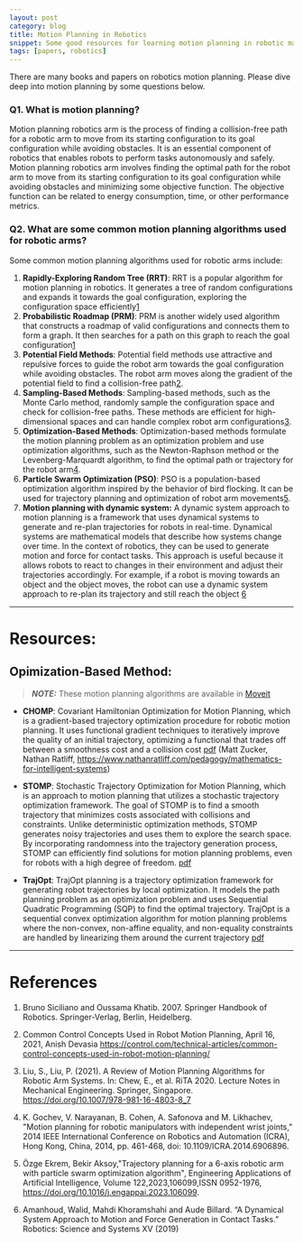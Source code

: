 ```yaml
---
layout: post
category: blog
title: Motion Planning in Robotics 
snippet: Some good resources for learning motion planning in robotic manipulators.
tags: [papers, robotics]
---
```

There are many books and papers on robotics motion planning. Please dive deep into motion planning by some questions below.

### Q1. What is motion planning? 

Motion planning robotics arm is the process of finding a collision-free path for a robotic arm to move from its starting configuration to its goal configuration while avoiding obstacles. It is an essential component of robotics that enables robots to perform tasks autonomously and safely. Motion planning robotics arm involves finding the optimal path for the robot arm to move from its starting configuration to its goal configuration while avoiding obstacles and minimizing some objective function. The objective function can be related to energy consumption, time, or other performance metrics.

### Q2. What are some common motion planning algorithms used for robotic arms?

Some common motion planning algorithms used for robotic arms include:

1. **Rapidly-Exploring Random Tree (RRT)**: RRT is a popular algorithm for motion planning in robotics. It generates a tree of random configurations and expands it towards the
goal configuration, exploring the configuration space efficiently[1](https://dl.acm.org/doi/10.5555/1209344)
2. **Probabilistic Roadmap (PRM)**: PRM is another widely used algorithm that constructs a roadmap of valid configurations and connects them to form a graph. It then searches for a path on this graph to reach the goal configuration[1](https://dl.acm.org/doi/10.5555/1209344)
3. **Potential Field Methods**: Potential field methods use attractive and repulsive forces to guide
the robot arm towards the goal configuration while avoiding obstacles.
The robot arm moves along the gradient of the potential field to find a
collision-free path[2](https://control.com/technical-articles/common-control-concepts-used-in-robot-motion-planning/).
4. **Sampling-Based Methods**: Sampling-based methods, such as the Monte Carlo method, randomly sample the configuration space and check for collision-free paths. These
methods are efficient for high-dimensional spaces and can handle complex robot arm configurations[3](https://link.springer.com/chapter/10.1007/978-981-16-4803-8_7).
5. **Optimization-Based Methods**: Optimization-based methods formulate the motion planning problem as an optimization problem and use optimization algorithms, such as the
Newton-Raphson method or the Levenberg-Marquardt algorithm, to find the
optimal path or trajectory for the robot arm[4](https://www.cs.cmu.edu/~venkatrn/papers/icra14.pdf).
6. **Particle Swarm Optimization (PSO)**: PSO is a population-based optimization algorithm inspired by the behavior of bird flocking. It can be used for trajectory planning and
optimization of robot arm movements[5](https://www.sciencedirect.com/science/article/abs/pii/S095219762300283X).
7. **Motion planning with dynamic system:** 
A dynamic system approach to motion planning is a  framework that uses dynamical systems to generate and re-plan trajectories for robots in real-time. Dynamical systems are mathematical models that describe how systems change over time. In the context of robotics, they can be used to 
generate motion and force for contact tasks. This approach is useful because it allows robots to react to changes in their environment and adjust their trajectories accordingly. For example, if a robot is moving towards an object and the object moves, the robot can use a dynamic system approach to re-plan  its trajectory and still reach the object [6](https://www.roboticsproceedings.org/rss15/p21.pdf)

---
# Resources:
## Opimization-Based Method:
> **_NOTE:_**  These motion planning algorithms are available in [Moveit](https://ros-planning.github.io/moveit_tutorials/doc/chomp_planner/chomp_planner_tutorial.html) 
- **CHOMP**: Covariant Hamiltonian Optimization for Motion Planning, which is a gradient-based trajectory optimization procedure for robotic motion planning. It uses functional gradient techniques to iteratively improve the quality of an initial trajectory, optimizing a functional that trades off between a smoothness cost and a collision cost [pdf](https://www.ri.cmu.edu/pub_files/2013/5/CHOMP_IJRR.pdf)
(Matt Zucker, Nathan Ratliff, https://www.nathanratliff.com/pedagogy/mathematics-for-intelligent-systems) 

- **STOMP**: Stochastic Trajectory Optimization for Motion Planning, which is an approach to motion planning that utilizes a stochastic trajectory optimization framework. The goal of STOMP is to find a smooth trajectory that minimizes costs associated with collisions and constraints. Unlike deterministic optimization methods, STOMP generates noisy trajectories and uses them to explore the search space. By incorporating randomness into the trajectory generation process, STOMP can efficiently find solutions for motion planning problems, even for robots with a high degree of freedom. [pdf](http://ros.fei.edu.br/roswiki/attachments/Papers(2f)ICRA2011_Kalakrishnan/kalakrishnan_icra2011.pdf)

- **TrajOpt**: TrajOpt planning is a trajectory optimization framework for generating robot trajectories by local optimization. It models the path planning problem as an optimization problem and uses Sequential Quadratic Programming (SQP) to find the optimal trajectory. TrajOpt is a sequential convex optimization algorithm for motion planning problems where the non-convex, non-affine equality, and non-equality constraints are handled by linearizing them around the current trajectory [pdf](http://joschu.net/docs/trajopt-paper.pdf)


----------------
# References

1. Bruno Siciliano and Oussama Khatib. 2007. Springer Handbook of Robotics. Springer-Verlag, Berlin, Heidelberg.
2. Common Control Concepts Used in Robot Motion Planning, April 16, 2021, Anish Devasia https://control.com/technical-articles/common-control-concepts-used-in-robot-motion-planning/

3. Liu, S., Liu, P. (2021). A Review of Motion Planning Algorithms for Robotic Arm Systems. In: Chew, E., et al. RiTA 2020. Lecture Notes in Mechanical Engineering. Springer, Singapore. https://doi.org/10.1007/978-981-16-4803-8_7

4. K. Gochev, V. Narayanan, B. Cohen, A. Safonova and M. Likhachev, "Motion planning for robotic manipulators with independent wrist joints," 2014 IEEE International Conference on Robotics and Automation (ICRA), Hong Kong, China, 2014, pp. 461-468, doi: 10.1109/ICRA.2014.6906896.

5. Özge Ekrem, Bekir Aksoy,"Trajectory planning for a 6-axis robotic arm with particle swarm optimization algorithm",
Engineering Applications of Artificial Intelligence,
Volume 122,2023,106099,ISSN 0952-1976,
https://doi.org/10.1016/j.engappai.2023.106099.

6. Amanhoud, Walid, Mahdi Khoramshahi and Aude Billard. “A Dynamical System Approach to Motion and Force Generation in Contact Tasks.” Robotics: Science and Systems XV (2019)